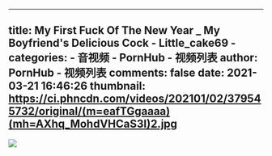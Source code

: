
---
title: My First Fuck Of The New Year _ My Boyfriend's Delicious Cock - Little_cake69 -
categories: 
    - 音视频
    - PornHub - 视频列表
author: PornHub - 视频列表
comments: false
date: 2021-03-21 16:46:26
thumbnail: https://ci.phncdn.com/videos/202101/02/379545732/original/(m=eafTGgaaaa)(mh=AXhq_MohdVHCaS3I)2.jpg
---

<div>   
<img src="https://ci.phncdn.com/videos/202101/02/379545732/original/(m=eafTGgaaaa)(mh=AXhq_MohdVHCaS3I)2.jpg" referrerpolicy="no-referrer">  
</div>
            